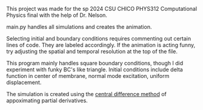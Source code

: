 This project was made for the sp 2024 CSU CHICO PHYS312 Computational Physics final with the help of Dr. Nelson. 

main.py handles all simulations and creates the animation. 

Selecting initial and boundary conditions requires commenting out certain lines of code. They are labeled accordingly. 
If the animation is acting funny, try adjusting the spatial and temporal resolution at the top of the file.

This program mainly handles square boundary conditions, though I did experiment with funky BC's like triangle. 
Initial conditions include delta function in center of membrane, normal mode excitation, uniform displacement. 

The simulation is created using the [central difference method](https://en.wikipedia.org/wiki/Finite_difference) of appoximating partial derivatives.  
